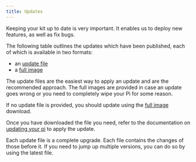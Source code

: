 ```yaml
---
title: Updates
---
```


Keeping your kit up to date is very important. It enables us to deploy new features, as well as fix bugs.

The following table outlines the updates which have been published, each of
which is available in two formats:

* an [update file](/kit/pi/update-file)
* a [full image](/kit/pi/sd-card)

The update files are the easiest way to apply an update and are the recommended
approach. The full images are provided in case an update goes wrong or you need
to completely wipe your Pi for some reason.

If no update file is provided, you should update using the [full image](/kit/pi/sd-card) download.

Once you have downloaded the file you need, refer to the documentation on
[updating your pi](/kit/pi/#updating-your-pi) to apply the update.

Each update file is a complete upgrade. Each file contains the changes of those before it. If you need to jump up multiple versions, you can do so by using the latest file.
